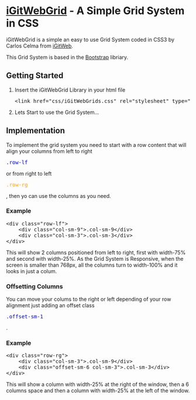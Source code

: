 [iGitWebGrid](https://github.com/iGitWeb/iGitWebGrid) - A Simple Grid System in CSS
===================================================================================

iGitWebGrid is a simple an easy to use Grid System coded in CSS3 by Carlos Celma from [iGitWeb](http://web.igitsoft.com).

This Grid System is based in the [Bootstrap](http://getbootstrap.com/css/#grid) libriary.

Getting Started
-----------------------------------------------------------------------------------

<ol>
<li>Insert the iGitWebGrid Library in your html file<br>
<pre>
&lt;link href="css/iGitWebGrids.css" rel="stylesheet" type="text/css /&gt;
</pre>
</li>
<li>Lets Start to use the Grid System...</li>
</ol>

Implementation
------------------------------------------------------------------------------------

To implement the grid system you need to start with a row content that will align your columns from left to right <pre style="color:blue;">.row-lf</pre> or from right to left <pre style="color:orange;">.row-rg</pre>, then yo can use the columns as you need.

### Example

<pre>
&lt;div class="row-lf"&gt;
    &lt;div class="col-sm-9"&gt;.col-sm-9&lt;/div&gt;
    &lt;div class="col-sm-3"&gt;.col-sm-3&lt;/div&gt;
&lt;/div&gt;
</pre>

This will show 2 columns positioned from left to right, first with width-75% and second with width-25%.
As the Grid System is Responsive, when the screen is smaller than 768px, all the columns turn to width-100% and it looks in just a colum.

### Offsetting Columns

You can move your colums to the right or left depending of your row alignment just adding an offset class <pre style="color:blue;">.offset-sm-1</pre>.

### Example

<pre>
&lt;div class="row-rg"&gt;
    &lt;div class="col-sm-3"&gt;.col-sm-9&lt;/div&gt;
    &lt;div class="offset-sm-6 col-sm-3"&gt;.col-sm-3&lt;/div&gt;
&lt;/div&gt;
</pre>

This will show a column with width-25% at the right of the window, then a 6 columns space and then a column with width-25% at the left of the window.
